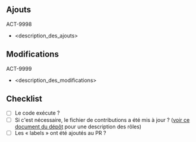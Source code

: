 
<!--- 
Étapes à prendre : 
  1.  Ajoute le label "contenu".
  2.  Pour les cours dont tu as modifié des fichiers, ajoute leurs sigles comme « labels ».
  3.  Remplace les sigles de cours 9998 e 9999 par le(s) cours modifié(s).
  4.  Sous forme de liste à puces, décrire les ajouts/modifications que tu souhaite fusionner.
------------
P. ex.: 
  ##  Modifications
  ACT-2011
  + Révision du chapitre 12 (formule de Black-Scholes / Grecs de l'option) en fonction des objectifs spécifiques.
-->
## Ajouts
ACT-9998
+ <description_des_ajouts>

## Modifications
ACT-9999
+ <description_des_modifications>
  
<!--- 
  Insérer la lettre "x" entre les crochets (p. ex. : [x])
-->
##  Checklist
- [ ] Le code exécute ?
- [ ] Si c'est nécessaire, le fichier de contributions a été mis à jour ?  ([voir ce document du dépôt](https://github.com/ressources-act/Guide_de_survie_en_actuariat/blob/master/02_Cheatsheets/contributeurs/contributeurs-cheatshts.pdf) pour une description des rôles)
- [ ] Les « labels » ont été ajoutés au PR ?
